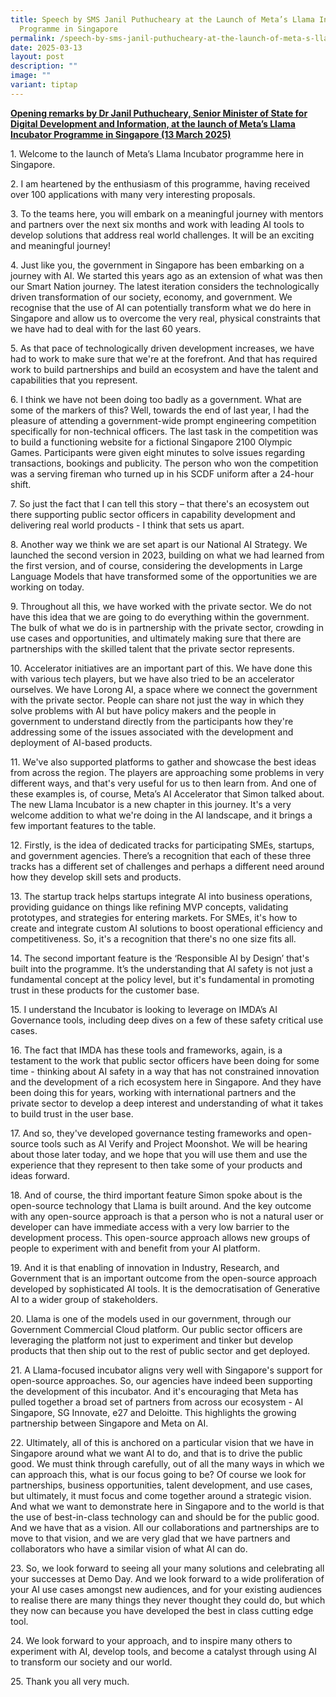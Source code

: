 ```yaml
---
title: Speech by SMS Janil Puthucheary at the Launch of Meta’s Llama Incubator
  Programme in Singapore
permalink: /speech-by-sms-janil-puthucheary-at-the-launch-of-meta-s-llama-incubator-programme-in-singapore/
date: 2025-03-13
layout: post
description: ""
image: ""
variant: tiptap
---
```

<p><strong><u>Opening remarks by Dr Janil Puthucheary, Senior Minister of State for Digital Development and Information, at the launch of Meta’s Llama Incubator Programme in Singapore (13 March 2025)</u></strong>
</p>
<p>1. Welcome to the launch of Meta’s Llama Incubator programme here in Singapore.</p>
<p>2. I am heartened by the enthusiasm of this programme, having received
over 100 applications with many very interesting proposals.</p>
<p>3. To the teams here, you will embark on a meaningful journey with mentors
and partners over the next six months and work with leading AI tools to
develop solutions that address real world challenges. It will be an exciting
and meaningful journey!</p>
<p>4. Just like you, the government in Singapore has been embarking on a
journey with AI. We started this years ago as an extension of what was
then our Smart Nation journey. The latest iteration considers the technologically
driven transformation of our society, economy, and government. We recognise
that the use of AI can potentially transform what we do here in Singapore
and allow us to overcome the very real, physical constraints that we have
had to deal with for the last 60 years.</p>
<p>5. As that pace of technologically driven development increases, we have
had to work to make sure that we're at the forefront. And that has required
work to build partnerships and build an ecosystem and have the talent and
capabilities that you represent.</p>
<p>6. I think we have not been doing too badly as a government. What are
some of the markers of this? Well, towards the end of last year, I had
the pleasure of attending a government-wide prompt engineering competition
specifically for non-technical officers. The last task in the competition
was to build a functioning website for a fictional Singapore 2100 Olympic
Games. Participants were given eight minutes to solve issues regarding
transactions, bookings and publicity. The person who won the competition
was a serving fireman who turned up in his SCDF uniform after a 24-hour
shift.</p>
<p>7. So just the fact that I can tell this story – that there's an ecosystem
out there supporting public sector officers in capability development and
delivering real world products - I think that sets us apart.</p>
<p>8. Another way we think we are set apart is our National AI Strategy.
We launched the second version in 2023, building on what we had learned
from the first version, and of course, considering the developments in
Large Language Models that have transformed some of the opportunities we
are working on today.</p>
<p>9. Throughout all this, we have worked with the private sector. We do
not have this idea that we are going to do everything within the government.
The bulk of what we do is in partnership with the private sector, crowding
in use cases and opportunities, and ultimately making sure that there are
partnerships with the skilled talent that the private sector represents.</p>
<p>10. Accelerator initiatives are an important part of this. We have done
this with various tech players, but we have also tried to be an accelerator
ourselves. We have Lorong AI, a space where we connect the government with
the private sector. People can share not just the way in which they solve
problems with AI but have policy makers and the people in government to
understand directly from the participants how they're addressing some of
the issues associated with the development and deployment of AI-based products.</p>
<p>11. We've also supported platforms to gather and showcase the best ideas
from across the region. The players are approaching some problems in very
different ways, and that's very useful for us to then learn from. And one
of these examples is, of course, Meta’s AI Accelerator that Simon talked
about. The new Llama Incubator is a new chapter in this journey. It's a
very welcome addition to what we're doing in the AI landscape, and it brings
a few important features to the table.</p>
<p>12. Firstly, is the idea of dedicated tracks for participating SMEs, startups,
and government agencies. There’s a recognition that each of these three
tracks has a different set of challenges and perhaps a different need around
how they develop skill sets and products.</p>
<p>13. The startup track helps startups integrate AI into business operations,
providing guidance on things like refining MVP concepts, validating prototypes,
and strategies for entering markets. For SMEs, it's how to create and integrate
custom AI solutions to boost operational efficiency and competitiveness.
So, it's a recognition that there's no one size fits all.</p>
<p>14. The second important feature is the ‘Responsible AI by Design’ that's
built into the programme. It’s the understanding that AI safety is not
just a fundamental concept at the policy level, but it's fundamental in
promoting trust in these products for the customer base.</p>
<p>15. I understand the Incubator is looking to leverage on IMDA’s AI Governance
tools, including deep dives on a few of these safety critical use cases.</p>
<p>16. The fact that IMDA has these tools and frameworks, again, is a testament
to the work that public sector officers have been doing for some time -
thinking about AI safety in a way that has not constrained innovation and
the development of a rich ecosystem here in Singapore. And they have been
doing this for years, working with international partners and the private
sector to develop a deep interest and understanding of what it takes to
build trust in the user base.</p>
<p>17. And so, they've developed governance testing frameworks and open-source
tools such as AI Verify and Project Moonshot. We will be hearing about
those later today, and we hope that you will use them and use the experience
that they represent to then take some of your products and ideas forward.</p>
<p>18. And of course, the third important feature Simon spoke about is the
open-source technology that Llama is built around. And the key outcome
with any open-source approach is that a person who is not a natural user
or developer can have immediate access with a very low barrier to the development
process. This open-source approach allows new groups of people to experiment
with and benefit from your AI platform.</p>
<p>19. And it is that enabling of innovation in Industry, Research, and Government
that is an important outcome from the open-source approach developed by
sophisticated AI tools. It is the democratisation of Generative AI to a
wider group of stakeholders.</p>
<p>20. Llama is one of the models used in our government, through our Government
Commercial Cloud platform. Our public sector officers are leveraging the
platform not just to experiment and tinker but develop products that then
ship out to the rest of public sector and get deployed.</p>
<p>21. A Llama-focused incubator aligns very well with Singapore's support
for open-source approaches. So, our agencies have indeed been supporting
the development of this incubator. And it's encouraging that Meta has pulled
together a broad set of partners from across our ecosystem - AI Singapore,
SG Innovate, e27 and Deloitte. This highlights the growing partnership
between Singapore and Meta on AI.</p>
<p>22. Ultimately, all of this is anchored on a particular vision that we
have in Singapore around what we want AI to do, and that is to drive the
public good. We must think through carefully, out of all the many ways
in which we can approach this, what is our focus going to be? Of course
we look for partnerships, business opportunities, talent development, and
use cases, but ultimately, it must focus and come together around a strategic
vision. And what we want to demonstrate here in Singapore and to the world
is that the use of best-in-class technology can and should be for the public
good. And we have that as a vision. All our collaborations and partnerships
are to move to that vision, and we are very glad that we have partners
and collaborators who have a similar vision of what AI can do.</p>
<p>23. So, we look forward to seeing all your many solutions and celebrating
all your successes at Demo Day. And we look forward to a wide proliferation
of your AI use cases amongst new audiences, and for your existing audiences
to realise there are many things they never thought they could do, but
which they now can because you have developed the best in class cutting
edge tool.</p>
<p>24. We look forward to your approach, and to inspire many others to experiment
with AI, develop tools, and become a catalyst through using AI to transform
our society and our world.</p>
<p>25. Thank you all very much.</p>
<p></p>